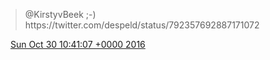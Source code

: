 > @KirstyvBeek ;\-\) https://twitter\.com/despeld/status/792357692887171072

<img src="../../media/tweet.ico" width="12" /> [Sun Oct 30 10:41:07 +0000 2016](https://twitter.com/DromerDenker/status/792677706030780416)